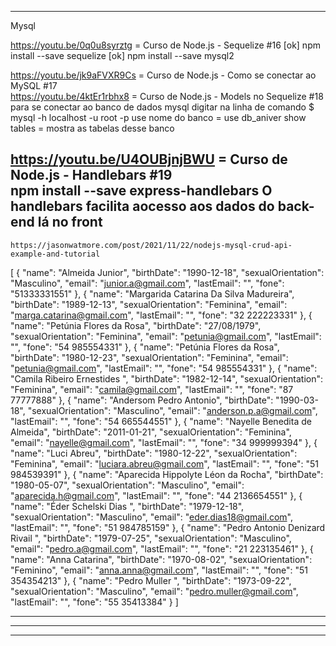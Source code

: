 --------------------------------------------------------------------------------------
Mysql

 https://youtu.be/0q0u8syrztg = Curso de Node.js - Sequelize #16
   [ok] npm install --save sequelize
   [ok] npm install --save mysql2

 https://youtu.be/jk9aFVXR9Cs = Curso de Node.js - Como se conectar ao MySQL #17  
 https://youtu.be/4ktEr1rbhx8 = Curso de Node.js - Models no Sequelize #18
  para se conectar ao banco de dados mysql digitar na linha de comando 
  $ mysql -h localhost -u root -p
  use nome do banco = use db_aniver
  show tables = mostra as tabelas desse banco

  https://youtu.be/U4OUBjnjBWU = Curso de Node.js - Handlebars #19  
  npm install --save express-handlebars
  O handlebars facilita aocesso aos dados do back-end lá no front
--------------------------------------------------------------------------------------
	https://jasonwatmore.com/post/2021/11/22/nodejs-mysql-crud-api-example-and-tutorial
  

[
	{
		"name": "Almeida Junior",
		"birthDate": "1990-12-18",
    "sexualOrientation": "Masculino",
		"email": "junior.a@gmail.com",
		"lastEmail": "",
		"fone": "51333331551"
	},
	{
		"name": "Margarida Catarina Da Silva Madureira",
    "birthDate": "1989-12-13",
		"sexualOrientation": "Feminina",
		"email": "marga.catarina@gmail.com",
    "lastEmail": "",
		"fone": "32 222223331"
	},
	{
		"name": "Petúnia Flores da Rosa",
		"birthDate": "27/08/1979",
    "sexualOrientation": "Feminina",
		"email": "petunia@gmail.com",
		"lastEmail": "",
		"fone": "54 985554331"
	},
{
		"name": "Petúnia Flores da Rosa",
    "birthDate": "1980-12-23",
    "sexualOrientation": "Feminina",
		"email": "petunia@gmail.com",
		"lastEmail": "",
		"fone": "54 985554331"
	},
 {
		"name": "Camila Ribeiro Ernestides ",
		"birthDate":  "1982-12-14",
		"sexualOrientation": "Feminina",
		"email": "camila@gmail.com",
		"lastEmail": "",
		"fone": "87 77777888"
	},
	{
		"name": "Andersom Pedro Antonio",
		"birthDate": "1990-03-18",
		"sexualOrientation": "Masculino",
		"email": "anderson.p.a@gmail.com",
		"lastEmail": "",
		"fone": "54 665544551"
	},
	{
		"name": "Nayelle Benedita de Almeida",
		"birthDate": "2011-01-21",
		"sexualOrientation": "Feminina",
		"email": "nayelle@gmail.com",
		"lastEmail": "",
		"fone": "34 999999394"
	},
	{
	  "name": "Luci Abreu",
		"birthDate": "1980-12-22",
		"sexualOrientation": "Feminina",
		"email": "luciara.abreu@gmail.com",
		"lastEmail": "",
		"fone": "51 984539391"
	},
	{
			"name": "Aparecida Hippolyte Léon da Rocha",
		"birthDate": "1980-05-07",
		"sexualOrientation": "Masculino",
		"email": "aparecida.h@gmail.com",
		"lastEmail": "",
		"fone": "44 2136654551"
	},
	{
	 "name": "Éder Schelski Dias ",
		"birthDate": "1979-12-18",
		"sexualOrientation": "Masculino",
		"email": "eder.dias18@gmail.com",
		"lastEmail": "",
		"fone": "51 984785159"
	},
	{
		"name": "Pedro Antonio Denizard Rivail ",
		"birthDate": "1979-07-25",
		"sexualOrientation": "Masculino",
		"email": "pedro.a@gmail.com",
		"lastEmail": "",
		"fone": "21 223135461"
	},
	{
	"name": "Anna Catarina",
		"birthDate": "1970-08-02",
		"sexualOrientation": "Feminino",
		"email": "anna.anna@gmail.com",
		"lastEmail": "",
		"fone": "51 354354213"
	},
	{
	 "name": "Pedro Muller ",
		"birthDate": "1973-09-22",
		"sexualOrientation": "Masculino",
		"email": "pedro.muller@gmail.com",
		"lastEmail": "",
		"fone": "55 35413384"
	}
]




--------------------------------------------------------------------------------------





--------------------------------------------------------------------------------------





--------------------------------------------------------------------------------------
